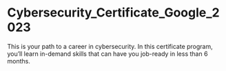 # Cybersecurity_Certificate_Google_2023
This is your path to a career in cybersecurity. In this certificate program, you’ll learn in-demand skills that can have you job-ready in less than 6 months.
